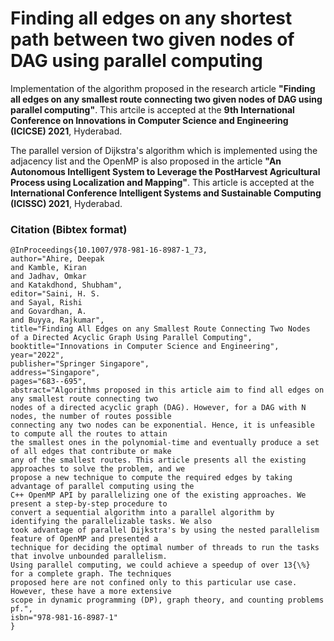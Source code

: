 # Finding all edges on any shortest path between two given nodes of DAG using parallel computing

Implementation of the algorithm proposed in the research article **"Finding all edges on any smallest route connecting two given nodes of DAG using parallel computing"**. This artcile is accepted at the **9th International Conference on Innovations in Computer Science and Engineering (ICICSE) 2021**, Hyderabad.

The parallel version of Dijkstra's algorithm which is implemented using the adjacency list and the OpenMP is also proposed in the article **"An Autonomous Intelligent System to Leverage the PostHarvest Agricultural Process using Localization and Mapping"**. This article is accepted at the **International Conference Intelligent Systems and Sustainable Computing (ICISSC) 2021**, Hyderabad.


### Citation (Bibtex format)

```
@InProceedings{10.1007/978-981-16-8987-1_73,
author="Ahire, Deepak
and Kamble, Kiran
and Jadhav, Omkar
and Katakdhond, Shubham",
editor="Saini, H. S.
and Sayal, Rishi
and Govardhan, A.
and Buyya, Rajkumar",
title="Finding All Edges on any Smallest Route Connecting Two Nodes of a Directed Acyclic Graph Using Parallel Computing",
booktitle="Innovations in Computer Science and Engineering",
year="2022",
publisher="Springer Singapore",
address="Singapore",
pages="683--695",
abstract="Algorithms proposed in this article aim to find all edges on any smallest route connecting two
nodes of a directed acyclic graph (DAG). However, for a DAG with N nodes, the number of routes possible
connecting any two nodes can be exponential. Hence, it is unfeasible to compute all the routes to attain
the smallest ones in the polynomial-time and eventually produce a set of all edges that contribute or make
any of the smallest routes. This article presents all the existing approaches to solve the problem, and we
propose a new technique to compute the required edges by taking advantage of parallel computing using the
C++ OpenMP API by parallelizing one of the existing approaches. We present a step-by-step procedure to
convert a sequential algorithm into a parallel algorithm by identifying the parallelizable tasks. We also
took advantage of parallel Dijkstra's by using the nested parallelism feature of OpenMP and presented a
technique for deciding the optimal number of threads to run the tasks that involve unbounded parallelism.
Using parallel computing, we could achieve a speedup of over 13{\%} for a complete graph. The techniques
proposed here are not confined only to this particular use case. However, these have a more extensive
scope in dynamic programming (DP), graph theory, and counting problems pf.",
isbn="978-981-16-8987-1"
}
```
